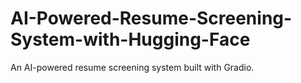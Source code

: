 # AI-Powered-Resume-Screening-System-with-Hugging-Face
An AI-powered resume screening system built with Gradio.
